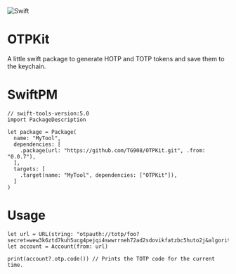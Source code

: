 ![Swift](https://github.com/TG908/OTPKit/workflows/Swift/badge.svg)
# OTPKit

A little swift package to generate HOTP and TOTP tokens and save them to the keychain.

# SwiftPM
```
// swift-tools-version:5.0
import PackageDescription

let package = Package(
  name: "MyTool",
  dependencies: [
    .package(url: "https://github.com/TG908/OTPKit.git", .from: "0.0.7"),
  ],
  targets: [
    .target(name: "MyTool", dependencies: ["OTPKit"]),
  ]
)
```

# Usage
```
let url = URL(string: "otpauth://totp/foo?secret=wew3k6ztd7kuh5ucg4pejqi4swwrrneh72ad2sdovikfatzbc5huto2j&algorithm=SHA256&digits=6&period=30")!
let account = Account(from: url)

print(account?.otp.code()) // Prints the TOTP code for the current time.

```
